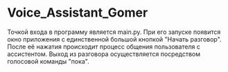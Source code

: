 # Voice_Assistant_Gomer

Точкой входа в программу является main.py.
При его запуске появится окно приложения с единственной большой кнопкой "Начать разговор".
После её нажатия происходит процесс общения пользователя с ассистентом.
Выход из разговора осуществляется посредством голосовой команды "пока".
